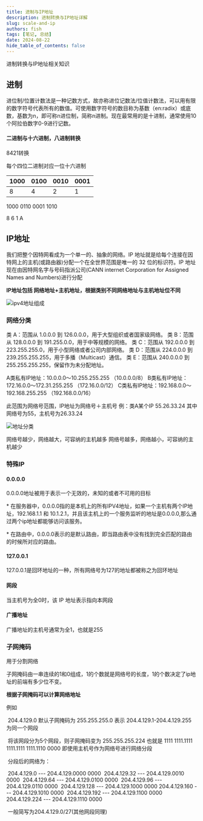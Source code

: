 ```yaml
---
title: 进制与IP地址
description: 进制转换与IP地址详解
slug: scale-and-ip
authors: fish
tags: [笔记, 总结]
date: 2024-08-22
hide_table_of_contents: false
---
```


进制转换与IP地址相关知识

<!-- truncate -->

## 进制

进位制/位置计数法是一种记数方式，故亦称进位记数法/位值计数法，可以用有限的数字符号代表所有的数值。可使用数字符号的数目称为基数（en:radix）或底数，基数为n，即可称n进位制，简称n进制。现在最常用的是十进制，通常使用10个阿拉伯数字0-9进行记数。

#### 二进制与十六进制，八进制转换

8421转换

每个四位二进制对应一位十六进制

| 1000 | 0100 | 0010 | 0001 |
| ---- | ---- | ---- | ---- |
| 8    | 4    | 2    | 1    |

1000  0110 0001 1010

  8          6       1         A

## IP地址

我们把整个因特网看成为一个单一的、抽象的网络。IP 地址就是给每个连接在因特网上的主机(或路由器)分配一个在全世界范围是唯一的 32 位的标识符。IP 地址现在由因特网名字与号码指派公司(CANN internet Corporation for Assigned Names and Numbers)进行分配

**IP地址包括 网络地址+主机地址，根据类别不同网络地址与主机地址位不同**

![ipv4地址组成](https://pic.imgdb.cn/item/66c724d5d9c307b7e9eb6e57.png)

### 网络分类

类 A：范围从 1.0.0.0 到 126.0.0.0，用于大型组织或者国家级网络。
类 B：范围从 128.0.0.0 到 191.255.0.0，用于中等规模的网络。
类 C：范围从 192.0.0.0 到 223.255.255.0，用于小型网络或者公司内部网络。
类 D：范围从 224.0.0.0 到 239.255.255.255，用于多播（Multicast）通信。
类 E：范围从 240.0.0.0 到 255.255.255.255，保留作为未分配地址。

A类私有IP地址：10.0.0.0～10.255.255.255  （10.0.0.0/8）
B类私有IP地址：172.16.0.0～172.31.255.255  （172.16.0.0/12）
C类私有IP地址：192.168.0.0～192.168.255.255  （192.168.0.0/16）

此范围为网络号范围，IP地址为网络号＋主机号
例：类A某个IP 55.26.33.24    其中网络号为55，主机号为26.33.24

![地址分类](https://pic.imgdb.cn/item/66c7253dd9c307b7e9ebb5d9.png)

网络号越少，网络越大，可容纳的主机越多
网络号越多，网络越小，可容纳的主机越少

### 特殊IP

#### 0.0.0.0

0.0.0.0地址被用于表示一个无效的，未知的或者不可用的目标

\* 在服务器中，0.0.0.0指的是本机上的所有IPV4地址，如果一个主机有两个IP地址，192.168.1.1 和 10.1.2.1，并且该主机上的一个服务监听的地址是0.0.0.0,那么通过两个ip地址都能够访问该服务。 

\* 在路由中，0.0.0.0表示的是默认路由，即当路由表中没有找到完全匹配的路由的时候所对应的路由。

#### 127.0.0.1

127.0.0.1是回环地址的一种，所有网络号为127的地址都被称之为回环地址

#### 网段

当主机号为全0时，该 IP 地址表示指向本网段

#### 广播地址

广播地址的主机号通常为全1，也就是255

### 子网掩码

用于分割网络

子网掩码由一串连续的1和0组成，1的个数就是网络号的长度，1的个数决定了ip地址的前端有多少位不变。

**根据子网掩码可以计算网络地址**

例如

​	204.4.129.0  默认子网掩码为 255.255.255.0 表示 204.4.129.1-204.4.129.255 为同一个网段

​	将该网段分为5个网段，则子网掩码变为 255.255.255.224 也就是 1111 1111.1111 1111.1111 1111.1110 0000 即使用主机号作为网络号进行网络分段 

​		分段后的网络为：

​				204.4.129.0 --- 204.4.129.0000 0000
​				204.4.129.32 --- 204.4.129.0010 0000
​				204.4.129.64 --- 204.4.129.0100 0000
​				204.4.129.96 --- 204.4.129.0110 0000
​				204.4.129.128 --- 204.4.129.1000 0000
​				204.4.129.160 --- 204.4.129.1010 0000
​				204.4.129.192 --- 204.4.129.1100 0000
​				204.4.129.224 --- 204.4.129.1110 0000

​		一般简写为204.4.129.0/27(其他网段同理)


